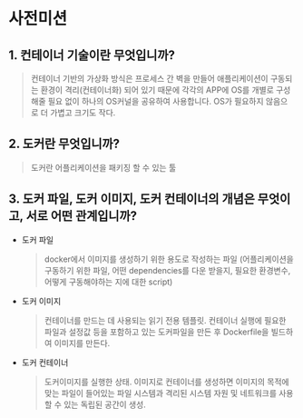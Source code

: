 # 사전미션

## 1. 컨테이너 기술이란 무엇입니까?

> 컨테이너 기반의 가상화 방식은 프로세스 간 벽을 만들어 애플리케이션이 구동되는 환경이 격리(컨테이너화) 되어 있기 때문에 각각의 APP에 OS를 개별로 구성해줄 필요 없이 하나의 OS커널을 공유하여 사용합니다. OS가 필요하지 않음으로 더 가볍고 크기도 작다.



## 2. 도커란 무엇입니까?

> 도커란 어플리케이션을 패키징 할 수 있는 툴 

## 3. 도커 파일, 도커 이미지, 도커 컨테이너의 개념은 무엇이고, 서로 어떤 관계입니까?

- 도커 파일

  > docker에서 이미지를 생성하기 위한 용도로 작성하는 파일 (어플리케이션을 구동하기 위한 파일, 어떤 dependencies를 다운 받을지, 필요한 환경변수, 어떻게 구동해야하는 지에 대한 script)

- 도커 이미지

  > 컨테이너를 만드는 데 사용되는 읽기 전용 템플릿. 컨테이너 실행에 필요한 파일과 설정값 등을 포함하고 있는 도커파일을 만든 후 Dockerfile을 빌드하여 이미지를 만든다.

- 도커 컨테이너

  > 도커이미지를 실행한 상태. 이미지로 컨테이너를 생성하면 이미지의 목적에 맞는 파일이 들어있는 파일 시스템과 격리된 시스템 자원 및 네트워크를 사용할 수 있는 독립된 공간이 생성.